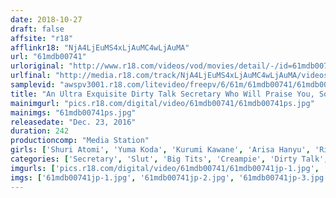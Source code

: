 ```yaml
---
date: 2018-10-27
draft: false
affsite: "r18"
afflinkr18: "NjA4LjEuMS4xLjAuMC4wLjAuMA"
url: "61mdb00741"
urloriginal: "http://www.r18.com/videos/vod/movies/detail/-/id=61mdb00741"
urlfinal: "http://media.r18.com/track/NjA4LjEuMS4xLjAuMC4wLjAuMA/videos/vod/movies/detail/-/id=61mdb00741"
samplevid: "awspv3001.r18.com/litevideo/freepv/6/61m/61mdb00741/61mdb00741_dmb_w.mp4"
title: "An Ultra Exquisite Dirty Talk Secretary Who Will Praise You, Soothe You, And Let You Creampie Her 2 Shuri Atomi Yuma Koda Arisa Hanyu Kurumi Seseragi Risa Hirakawa"
mainimgurl: "pics.r18.com/digital/video/61mdb00741/61mdb00741ps.jpg"
mainimgs: "61mdb00741ps.jpg"
releasedate: "Dec. 23, 2016"
duration: 242
productioncomp: "Media Station"
girls: ['Shuri Atomi', 'Yuma Koda', 'Kurumi Kawane', 'Arisa Hanyu', 'Risa Hirakawa']
categories: ['Secretary', 'Slut', 'Big Tits', 'Creampie', 'Dirty Talk', 'POV', 'Over 4 Hours', 'Hi-Def']
imgurls: ['pics.r18.com/digital/video/61mdb00741/61mdb00741jp-1.jpg', 'pics.r18.com/digital/video/61mdb00741/61mdb00741jp-2.jpg', 'pics.r18.com/digital/video/61mdb00741/61mdb00741jp-3.jpg', 'pics.r18.com/digital/video/61mdb00741/61mdb00741jp-4.jpg', 'pics.r18.com/digital/video/61mdb00741/61mdb00741jp-5.jpg', 'pics.r18.com/digital/video/61mdb00741/61mdb00741jp-6.jpg', 'pics.r18.com/digital/video/61mdb00741/61mdb00741jp-7.jpg', 'pics.r18.com/digital/video/61mdb00741/61mdb00741jp-8.jpg', 'pics.r18.com/digital/video/61mdb00741/61mdb00741jp-9.jpg', 'pics.r18.com/digital/video/61mdb00741/61mdb00741jp-10.jpg', 'pics.r18.com/digital/video/61mdb00741/61mdb00741jp-11.jpg', 'pics.r18.com/digital/video/61mdb00741/61mdb00741jp-12.jpg', 'pics.r18.com/digital/video/61mdb00741/61mdb00741jp-13.jpg', 'pics.r18.com/digital/video/61mdb00741/61mdb00741jp-14.jpg', 'pics.r18.com/digital/video/61mdb00741/61mdb00741jp-15.jpg', 'pics.r18.com/digital/video/61mdb00741/61mdb00741jp-16.jpg', 'pics.r18.com/digital/video/61mdb00741/61mdb00741jp-17.jpg', 'pics.r18.com/digital/video/61mdb00741/61mdb00741jp-18.jpg', 'pics.r18.com/digital/video/61mdb00741/61mdb00741jp-19.jpg', 'pics.r18.com/digital/video/61mdb00741/61mdb00741jp-20.jpg']
imgs: ['61mdb00741jp-1.jpg', '61mdb00741jp-2.jpg', '61mdb00741jp-3.jpg', '61mdb00741jp-4.jpg', '61mdb00741jp-5.jpg', '61mdb00741jp-6.jpg', '61mdb00741jp-7.jpg', '61mdb00741jp-8.jpg', '61mdb00741jp-9.jpg', '61mdb00741jp-10.jpg', '61mdb00741jp-11.jpg', '61mdb00741jp-12.jpg', '61mdb00741jp-13.jpg', '61mdb00741jp-14.jpg', '61mdb00741jp-15.jpg', '61mdb00741jp-16.jpg', '61mdb00741jp-17.jpg', '61mdb00741jp-18.jpg', '61mdb00741jp-19.jpg', '61mdb00741jp-20.jpg']
---
```


